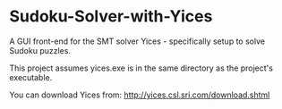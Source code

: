 Sudoku-Solver-with-Yices
========================

A GUI front-end for the SMT solver Yices - specifically setup to solve Sudoku puzzles.

This project assumes yices.exe is in the same directory as the project's executable.

You can download Yices from: http://yices.csl.sri.com/download.shtml
